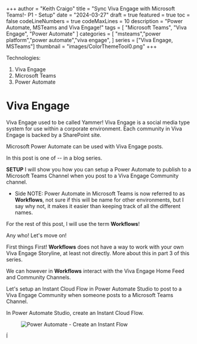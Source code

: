 +++
author = "Keith Craigo"
title = "Sync Viva Engage with Microsoft Teams!- P1 - Setup"
date = "2024-03-27"
draft = true
featured = true
toc = false
codeLineNumbers = true
codeMaxLines = 10
description = "Power Automate, MSTeams and Viva Engage!"
tags = [
    "Microsoft Teams",
    "Viva Engage",
    "Power Automate"
]
categories = [
    "msteams","power platform","power automate","viva engage",
]
series = ["Viva Engage, MSTeams"]
thumbnail = "images/ColorThemeTool0.png"
+++

Technologies:

1. Viva Engage
2. Microsoft Teams
3. Power Automate

# Viva Engage

Viva Engage used to be called Yammer!
Viva Engage is a social media type system for use within a corporate environment. 
Each community in Viva Engage is backed by a SharePoint site.

Microsoft Power Automate can be used with Viva Engage posts.

In this post is one of -- in a blog series. 

**SETUP**
I will show you how you can setup a Power Automate to publish to a Microsoft Teams Channel when you post to a Viva Engage Community channel. 

- Side NOTE: Power Automate in Microsoft Teams is now referred to as **Workflows**, not sure if this will be name for other environments, but I say why not, it makes it easier than keeping track of all the different names. 

For the rest of this post, I will use the term **Workflows**!

Any who! Let's move on!

First things First!
**Workflows** does not have a way to work with your own Viva Engage Storyline, at least not directly. More about this in part 3 of this series.

We can however in **Workflows** interact with the Viva Engage Home Feed and Community Channels.

Let's setup an Instant Cloud Flow in Power Automate Studio to post to a Viva Engage Community when someone posts to a Microsoft Teams Channel. 

In Power Automate Studio, create an Instant Cloud Flow.
<figure>
    <img src="/images/tut/vivaEngage/InstantFlow.png"
         alt="Power Automate - Create an Instant Flow">
</figure>Í